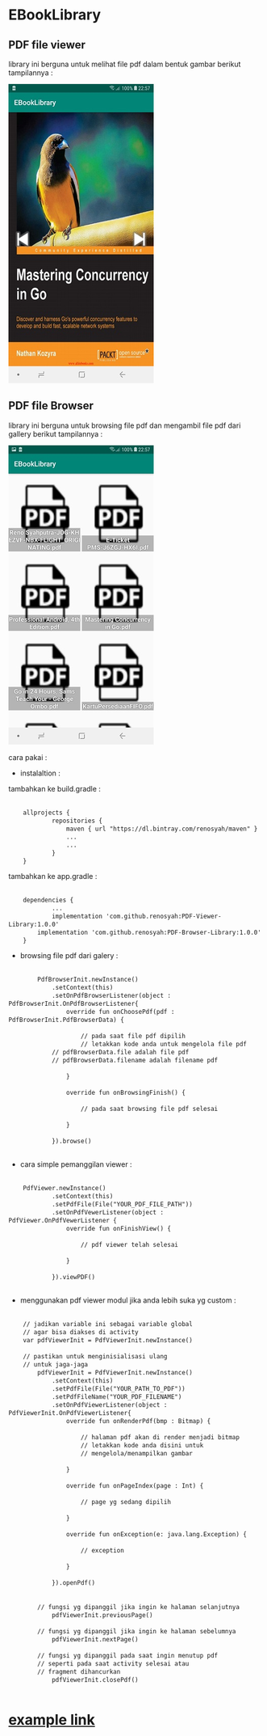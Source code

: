 # EBookLibrary


## PDF file viewer
library ini berguna untuk melihat file pdf dalam bentuk gambar
berikut tampilannya :


![GitHub Logo](/image/pdf_viewer.jpg)




## PDF file Browser
library ini berguna untuk browsing file pdf dan mengambil file pdf dari gallery
berikut tampilannya : 


![GitHub Logo](/image/pdf_browser.jpg)





cara pakai : 

* instalaltion : 

tambahkan ke build.gradle :
```

	allprojects {
    		repositories {
        		maven { url "https://dl.bintray.com/renosyah/maven" }
        		...
       			...
    		}
	}

```


tambahkan ke app.gradle :
```

	dependencies {
    		...	
    		implementation 'com.github.renosyah:PDF-Viewer-Library:1.0.0'
		implementation 'com.github.renosyah:PDF-Browser-Library:1.0.0'
	}

```

* browsing file pdf dari galery : 

```

        PdfBrowserInit.newInstance()
            .setContext(this)
            .setOnPdfBrowserListener(object : PdfBrowserInit.OnPdfBrowserListener{
                override fun onChoosePdf(pdf : PdfBrowserInit.PdfBrowserData) {
                    
                    // pada saat file pdf dipilih
                    // letakkan kode anda untuk mengelola file pdf
		    // pdfBrowserData.file adalah file pdf
		    // pdfBrowserData.filename adalah filename pdf
                    
                }

                override fun onBrowsingFinish() {
                    
                    // pada saat browsing file pdf selesai
                    
                }

            }).browse()


```

* cara simple pemanggilan viewer : 

```

 	PdfViewer.newInstance()
            .setContext(this)
            .setPdfFile(File("YOUR_PDF_FILE_PATH"))
            .setOnPdfVewerListener(object : PdfViewer.OnPdfVewerListener {
                override fun onFinishView() {

                    // pdf viewer telah selesai

                }

            }).viewPDF()


```




* menggunakan pdf viewer modul jika anda lebih suka yg custom : 

```

	// jadikan variable ini sebagai variable global
	// agar bisa diakses di activity
	var pdfViewerInit = PdfViewerInit.newInstance()
        
	// pastikan untuk menginisialisasi ulang
	// untuk jaga-jaga
        pdfViewerInit = PdfViewerInit.newInstance()
            .setContext(this)
            .setPdfFile(File("YOUR_PATH_TO_PDF"))
            .setPdfFileName("YOUR_PDF_FILENAME")
            .setOnPdfViewerListener(object : PdfViewerInit.OnPdfViewerListener{
                override fun onRenderPdf(bmp : Bitmap) {
                    
                    // halaman pdf akan di render menjadi bitmap
                    // letakkan kode anda disini untuk
                    // mengelola/menampilkan gambar
                    
                }

                override fun onPageIndex(page : Int) {
                    
                    // page yg sedang dipilih
                    
                }

                override fun onException(e: java.lang.Exception) {
                    
                    // exception
                    
                }

            }).openPdf()


	    // fungsi yg dipanggil jika ingin ke halaman selanjutnya	
            pdfViewerInit.previousPage()

	    // fungsi yg dipanggil jika ingin ke halaman sebelumnya
            pdfViewerInit.nextPage()

	    // fungsi yg dipanggil pada saat ingin menutup pdf
	    // seperti pada saat activity selesai atau
	    // fragment dihancurkan
            pdfViewerInit.closePdf()


```


# [example link](https://github.com/renosyah/EBookLibrary/blob/master/app/src/main/java/com/example/renosyahputra/ebooklibrary/MainActivity.kt)











